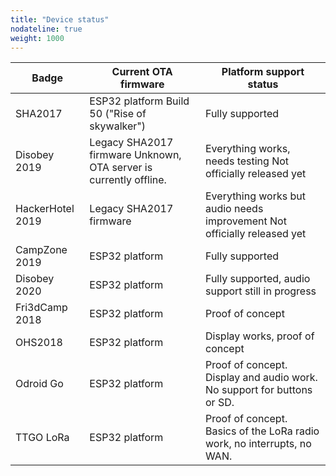 ```yaml
---
title: "Device status"
nodateline: true
weight: 1000
---
```


| Badge            | Current OTA firmware                                              | Platform support status                                                   |
|------------------|-------------------------------------------------------------------|---------------------------------------------------------------------------|
| SHA2017          | ESP32 platform Build 50 ("Rise of skywalker")                     | Fully supported                                                           |
| Disobey 2019     | Legacy SHA2017 firmware Unknown, OTA server is currently offline. | Everything works, needs testing Not officially released yet               |
| HackerHotel 2019 | Legacy SHA2017 firmware                                           | Everything works but audio needs improvement Not officially released yet  |
| CampZone 2019    | ESP32 platform                                                    | Fully supported                                                           |
| Disobey 2020     | ESP32 platform                                                    | Fully supported, audio support still in progress                          |
| Fri3dCamp 2018   | ESP32 platform                                                    | Proof of concept                                                          |
| OHS2018          | ESP32 platform                                                    | Display works, proof of concept                                           |
| Odroid Go        | ESP32 platform                                                    | Proof of concept. Display and audio work. No support for buttons or SD.   |
| TTGO LoRa        | ESP32 platform                                                    | Proof of concept. Basics of the LoRa radio work, no interrupts, no WAN.   |

